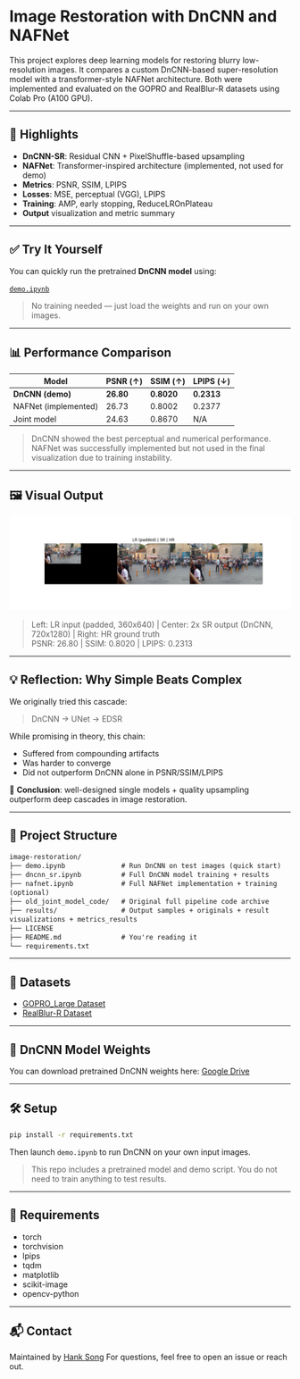 # Image Restoration with DnCNN and NAFNet

This project explores deep learning models for restoring blurry low-resolution images. It compares a custom DnCNN-based super-resolution model with a transformer-style NAFNet architecture. Both were implemented and evaluated on the GOPRO and RealBlur-R datasets using Colab Pro (A100 GPU).

---

## 🚀 Highlights

*  **DnCNN-SR**: Residual CNN + PixelShuffle-based upsampling
*  **NAFNet**: Transformer-inspired architecture (implemented, not used for demo)
*  **Metrics**: PSNR, SSIM, LPIPS
*  **Losses**: MSE, perceptual (VGG), LPIPS
*  **Training**: AMP, early stopping, ReduceLROnPlateau
*  **Output** visualization and metric summary

---

## ✅ Try It Yourself

You can quickly run the pretrained **DnCNN model** using:

[`demo.ipynb`](demo.ipynb)

>  No training needed — just load the weights and run on your own images.

---

## 📊 Performance Comparison

| Model                | PSNR (↑)  | SSIM (↑)   | LPIPS (↓)  |
| -------------------- | --------- | ---------- | ---------- |
| **DnCNN (demo)**     | **26.80** | **0.8020** | **0.2313** |
| NAFNet (implemented) | 26.73     | 0.8002     | 0.2377     |
| Joint model          | 24.63     | 0.8670     | N/A        |

> DnCNN showed the best perceptual and numerical performance. NAFNet was successfully implemented but not used in the final visualization due to training instability.

---

## 🖼️ Visual Output

![DnCNN Output](results/visual_result.png)

> Left: LR input (padded, 360x640) | Center: 2x SR output (DnCNN, 720x1280) | Right: HR ground truth  
> PSNR: 26.80 | SSIM: 0.8020 | LPIPS: 0.2313

---

## 💡 Reflection: Why Simple Beats Complex

We originally tried this cascade:

> DnCNN → UNet → EDSR

While promising in theory, this chain:

* Suffered from compounding artifacts
* Was harder to converge
* Did not outperform DnCNN alone in PSNR/SSIM/LPIPS

📌 **Conclusion**: well-designed single models + quality upsampling outperform deep cascades in image restoration.

---

## 📁 Project Structure

```
image-restoration/
├── demo.ipynb              # Run DnCNN on test images (quick start)
├── dncnn_sr.ipynb          # Full DnCNN model training + results
├── nafnet.ipynb            # Full NAFNet implementation + training (optional)
├── old_joint_model_code/   # Original full pipeline code archive
├── results/                # Output samples + originals + result visualizations + metrics_results
├── LICENSE
├── README.md               # You're reading it
└── requirements.txt
```

---

## 📄 Datasets

* [GOPRO\_Large Dataset](https://seungjunnah.github.io/Datasets/gopro)
* [RealBlur-R Dataset](https://cg.postech.ac.kr/research/realblur/)

---

## 🔗 DnCNN Model Weights

You can download pretrained DnCNN weights here:
[Google Drive](https://drive.google.com/file/d/1kX9MaNp3m8B5XAwCfqo9yrXwHhyAEpwP/view?usp=sharing)

---

## 🛠️ Setup

```bash
pip install -r requirements.txt
```

Then launch `demo.ipynb` to run DnCNN on your own input images.

>  This repo includes a pretrained model and demo script. You do not need to train anything to test results.

---

## 🔧 Requirements

* torch
* torchvision
* lpips
* tqdm
* matplotlib
* scikit-image
* opencv-python

---

## 📬 Contact

Maintained by [Hank Song](https://github.com/HANKSOONG)
For questions, feel free to open an issue or reach out.
